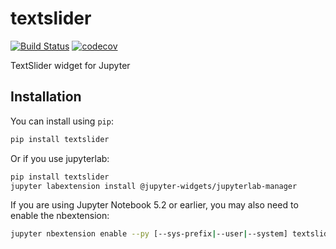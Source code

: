 
# textslider

[![Build Status](https://travis-ci.org/martinRenou/textslider.svg?branch=master)](https://travis-ci.org/martinRenou/textslider)
[![codecov](https://codecov.io/gh/martinRenou/textslider/branch/master/graph/badge.svg)](https://codecov.io/gh/martinRenou/textslider)


TextSlider widget for Jupyter

## Installation

You can install using `pip`:

```bash
pip install textslider
```

Or if you use jupyterlab:

```bash
pip install textslider
jupyter labextension install @jupyter-widgets/jupyterlab-manager
```

If you are using Jupyter Notebook 5.2 or earlier, you may also need to enable
the nbextension:
```bash
jupyter nbextension enable --py [--sys-prefix|--user|--system] textslider
```
